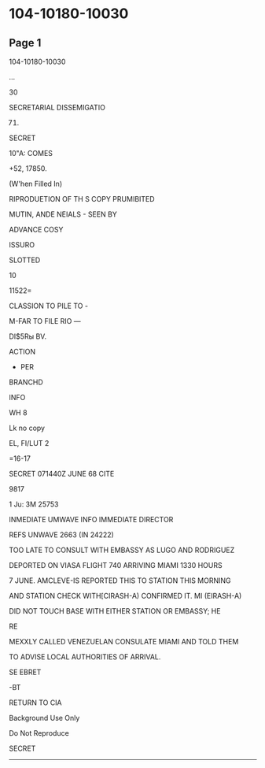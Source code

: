 # 104-10180-10030

## Page 1

104-10180-10030

...

30

SECRETARIAL DISSEMIGATIO

71.

SECRET

10"A: COMES

+52, 17850.

(W'hen Filled In)

RIPRODUETION OF TH S COPY PRUMIBITED

MUTIN, ANDE NEIALS - SEEN BY

ADVANCE COSY

ISSURO

SLOTTED

10

11522=

CLASSION TO PILE TO -

M-FAR TO FILE RIO —

DI$5Rы BV.

ACTION

- PER

BRANCHD

INFO

WH 8

Lk no copy

EL, FI/LUT 2

=16-17

SECRET 071440Z JUNE 68 CITE

9817

1 Ju: 3M 25753

INMEDIATE UMWAVE INFO IMMEDIATE DIRECTOR

REFS UNWAVE 2663 (IN 24222)

TOO LATE TO CONSULT WITH EMBASSY AS LUGO AND RODRIGUEZ

DEPORTED ON VIASA FLIGHT 740 ARRIVING MIAMI 1330 HOURS

7 JUNE. AMCLEVE-IS REPORTED THIS TO STATION THIS MORNING

AND STATION CHECK WITH[CIRASH-A) CONFIRMED IT. MI (EIRASH-A)

DID NOT TOUCH BASE WITH EITHER STATION OR EMBASSY; HE

RE

MEXXLY CALLED VENEZUELAN CONSULATE MIAMI AND TOLD THEM

TO ADVISE LOCAL AUTHORITIES OF ARRIVAL.

SE EBRET

-BT

RETURN TO CIA

Background Use Only

Do Not Reproduce

SECRET

---

